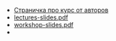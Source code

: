 - [Страничка про курс от авторов](https://fbullo.github.io/gcms/#downloads)
- [lectures-slides.pdf](../assets/math439-lectures_1738929702895_0.pdf)
- [workshop-slides.pdf](../assets/slides_1738929861031_0.pdf)
-